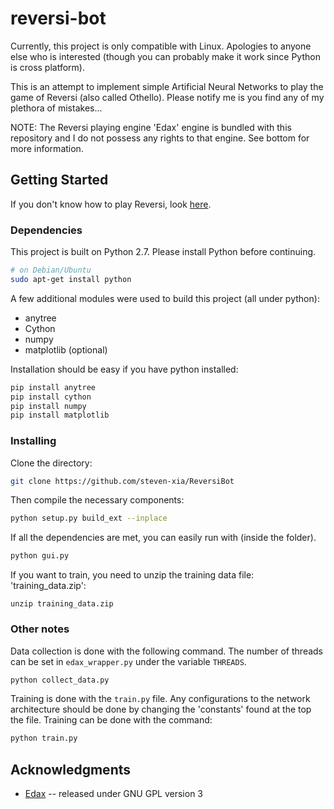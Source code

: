 # reversi-bot

Currently, this project is only compatible with Linux. Apologies to anyone else who is interested 
(though you can probably make it work since Python is cross platform).

This is an attempt to implement simple Artificial Neural Networks to play the game of Reversi (also called Othello). 
Please notify me is you find any of my plethora of mistakes... 

NOTE: The Reversi playing engine 'Edax' engine is bundled with this repository and I do not possess any rights to that 
engine. See bottom for more information.

## Getting Started

If you don't know how to play Reversi, look [here](https://en.wikipedia.org/wiki/Reversi#Rules).

### Dependencies

This project is built on Python 2.7. Please install Python before continuing.
```bash
# on Debian/Ubuntu
sudo apt-get install python
```

A few additional modules were used to build this project (all under python):
  - anytree
  - Cython
  - numpy
  - matplotlib (optional)

Installation should be easy if you have python installed:
```bash
pip install anytree
pip install cython
pip install numpy
pip install matplotlib
```

### Installing

Clone the directory:

```bash
git clone https://github.com/steven-xia/ReversiBot
```

Then compile the necessary components:
```bash
python setup.py build_ext --inplace
```

If all the dependencies are met, you can easily run with (inside the folder). 

```bash
python gui.py
```

If you want to train, you need to unzip the training data file: 'training_data.zip':
```
unzip training_data.zip
```
### Other notes

Data collection is done with the following command. The number of threads can be set in `edax_wrapper.py` under the 
variable `THREADS`.

```bash
python collect_data.py
```

Training is done with the `train.py` file. Any configurations to the network architecture should be done by changing
the 'constants' found at the top the file. Training can be done with the command:

```bash
python train.py
```

## Acknowledgments

* [Edax](https://github.com/abulmo/edax-reversi) -- released under GNU GPL version 3
